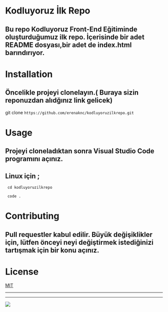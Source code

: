 # Kodluyoruz İlk Repo

## Bu repo Kodluyoruz Front-End Eğitiminde oluşturduğumuz ilk repo. İçerisinde bir adet README dosyası,bir adet de index.html barındırıyor.

# Installation

## Öncelikle projeyi clonelayın.( Buraya sizin reponuzdan alıdğınız link gelicek)

git clone ```https://github.com/erenaknc/kodluyoruzilkrepo.git```

# Usage

## Projeyi cloneladıktan sonra Visual Studio Code programını açınız.

## Linux için ;

``` cd kodluyoruzilkrepo```

``` code .```

# Contributing

## Pull requestler kabul edilir. Büyük değişiklikler için, lütfen önceyi neyi değiştirmek istediğinizi tartışmak için bir konu açınız.

# License

[MIT]()

---
---

![](https://raw.githubusercontent.com/Kodluyoruz/taskforce/main/git/odev1/figures/markdown.png)


